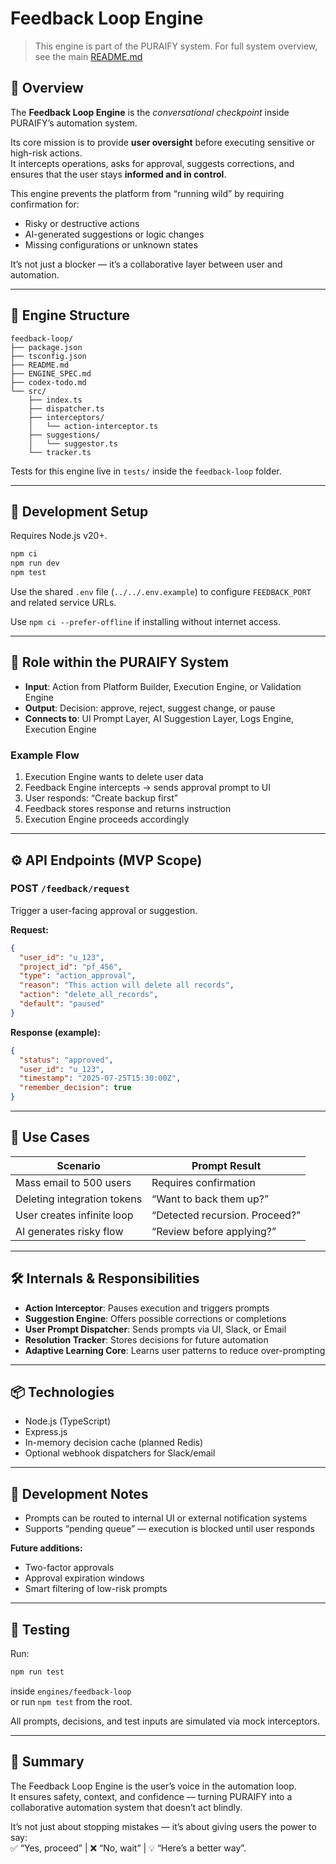 # Feedback Loop Engine

> This engine is part of the PURAIFY system. For full system overview, see the main [README.md](../../README.md)

## 🧠 Overview

The **Feedback Loop Engine** is the *conversational checkpoint* inside PURAIFY’s automation system.

Its core mission is to provide **user oversight** before executing sensitive or high-risk actions.  
It intercepts operations, asks for approval, suggests corrections, and ensures that the user stays **informed and in control**.

This engine prevents the platform from “running wild” by requiring confirmation for:
- Risky or destructive actions
- AI-generated suggestions or logic changes
- Missing configurations or unknown states

It’s not just a blocker — it’s a collaborative layer between user and automation.

---

## 📁 Engine Structure

```text
feedback-loop/
├── package.json
├── tsconfig.json
├── README.md
├── ENGINE_SPEC.md
├── codex-todo.md
└── src/
    ├── index.ts
    ├── dispatcher.ts
    ├── interceptors/
    │   └── action-interceptor.ts
    ├── suggestions/
    │   └── suggestor.ts
    └── tracker.ts
```

Tests for this engine live in `tests/` inside the `feedback-loop` folder.

---

## 🚀 Development Setup

Requires Node.js v20+.

```bash
npm ci
npm run dev
npm test
```

Use the shared `.env` file (`../../.env.example`) to configure `FEEDBACK_PORT` and related service URLs.

Use `npm ci --prefer-offline` if installing without internet access.

---

## 🧩 Role within the PURAIFY System

- **Input**: Action from Platform Builder, Execution Engine, or Validation Engine  
- **Output**: Decision: approve, reject, suggest change, or pause  
- **Connects to**: UI Prompt Layer, AI Suggestion Layer, Logs Engine, Execution Engine

### Example Flow

1. Execution Engine wants to delete user data  
2. Feedback Engine intercepts → sends approval prompt to UI  
3. User responds: “Create backup first”  
4. Feedback stores response and returns instruction  
5. Execution Engine proceeds accordingly  

---

## ⚙️ API Endpoints (MVP Scope)

### POST `/feedback/request`  
Trigger a user-facing approval or suggestion.

**Request:**

```json
{
  "user_id": "u_123",
  "project_id": "pf_456",
  "type": "action_approval",
  "reason": "This action will delete all records",
  "action": "delete_all_records",
  "default": "paused"
}
```

**Response (example):**

```json
{
  "status": "approved",
  "user_id": "u_123",
  "timestamp": "2025-07-25T15:30:00Z",
  "remember_decision": true
}
```

---

## 🧪 Use Cases

| Scenario                     | Prompt Result              |
|------------------------------|----------------------------|
| Mass email to 500 users      | Requires confirmation      |
| Deleting integration tokens  | “Want to back them up?”    |
| User creates infinite loop   | “Detected recursion. Proceed?” |
| AI generates risky flow      | “Review before applying?”  |

---

## 🛠️ Internals & Responsibilities

- **Action Interceptor**: Pauses execution and triggers prompts  
- **Suggestion Engine**: Offers possible corrections or completions  
- **User Prompt Dispatcher**: Sends prompts via UI, Slack, or Email  
- **Resolution Tracker**: Stores decisions for future automation  
- **Adaptive Learning Core**: Learns user patterns to reduce over-prompting  

---

## 📦 Technologies

- Node.js (TypeScript)  
- Express.js  
- In-memory decision cache (planned Redis)  
- Optional webhook dispatchers for Slack/email  

---

## 🚧 Development Notes

- Prompts can be routed to internal UI or external notification systems  
- Supports “pending queue” — execution is blocked until user responds  

**Future additions:**
- Two-factor approvals  
- Approval expiration windows  
- Smart filtering of low-risk prompts  

---

## 🧪 Testing

Run:

```bash
npm run test
```

inside `engines/feedback-loop`  
or run `npm test` from the root.

All prompts, decisions, and test inputs are simulated via mock interceptors.

---

## 🧭 Summary

The Feedback Loop Engine is the user’s voice in the automation loop.  
It ensures safety, context, and confidence — turning PURAIFY into a collaborative automation system that doesn’t act blindly.

It’s not just about stopping mistakes — it’s about giving users the power to say:  
✅ “Yes, proceed” | ❌ “No, wait” | 💡 “Here’s a better way”.
